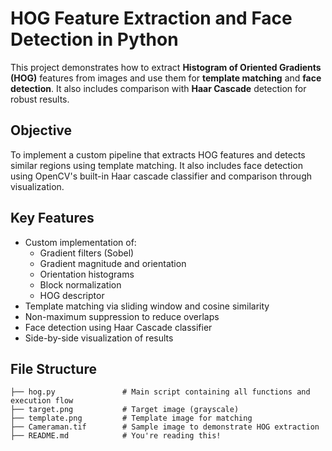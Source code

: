 # HOG Feature Extraction and Face Detection in Python

This project demonstrates how to extract **Histogram of Oriented Gradients (HOG)** features from images and use them for **template matching** and **face detection**. It also includes comparison with **Haar Cascade** detection for robust results.

## Objective

To implement a custom pipeline that extracts HOG features and detects similar regions using template matching. It also includes face detection using OpenCV's built-in Haar cascade classifier and comparison through visualization.

## Key Features

- Custom implementation of:
  - Gradient filters (Sobel)
  - Gradient magnitude and orientation
  - Orientation histograms
  - Block normalization
  - HOG descriptor
- Template matching via sliding window and cosine similarity
- Non-maximum suppression to reduce overlaps
- Face detection using Haar Cascade classifier
- Side-by-side visualization of results

## File Structure

```text
├── hog.py               # Main script containing all functions and execution flow
├── target.png           # Target image (grayscale)
├── template.png         # Template image for matching
├── Cameraman.tif        # Sample image to demonstrate HOG extraction
├── README.md            # You're reading this!
